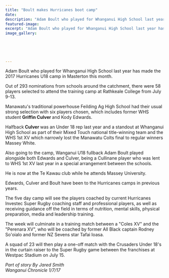 ```yaml
---
title: "Boult makes Hurricanes boot camp"
date: 
description: "Adam Boult who played for Whanganui High School last year has made the 2017 Hurricanes U18 camp..."
featured-image: 
excerpt: "Adam Boult who played for Whanganui High School last year has made the 2017 Hurricanes U18 camp in Masterton this month."
image_gallery:
	
	
	
	
	
---
```


<p>Adam Boult who played for Whanganui High School last year has made the 2017 Hurricanes U18 camp in Masterton this month.</p>
<p class="element element-paragraph">Out of 293 nominations from schools around the catchment, there were 58 players selected to attend the training camp at Rathkeale College from July 9-13.</p>
<p class="element element-paragraph">Manawatu's traditional powerhouse Feilding Ag High School had their usual strong selection with six players chosen, which includes former WHS student&nbsp;<strong>Griffin Culver </strong>and Kody Edwards.</p>
<p class="element element-paragraph">Halfback<strong> Culver </strong>was an Under 18 rep last year and a standout at Whanganui High School as part of their Mixed Touch national title-winning team and the WHS 1st XV which narrowly lost the Manawatu Colts final to regular winners Massey White.</p>
<p class="element element-paragraph">Also going to the camp, Wanganui U18 fullback Adam Boult played alongside both Edwards and Culver, being a Cullinane player who was lent to WHS 1st XV last year in a special arrangement between the schools.</p>
<p class="element element-paragraph">He is now at the Te Kawau club while he attends Massey University.</p>
<p class="element element-paragraph">Edwards, Culver and Boult have been to the Hurricanes camps in previous years.</p>
<p class="element element-paragraph">The five day camp will see the players coached by current Hurricanes Investec Super Rugby coaching staff and professional players, as well as receiving guidance off the field in terms of nutrition, mental skills, physical preparation, media and leadership training.</p>
<p class="element element-paragraph">The week will culminate in a training match between a "Coles XV" and the "Perenara XV", who will be coached by former All Black captain Rodney So'oialo and former NZ Sevens star Tafai Ioasa.</p>
<p class="element element-paragraph">A squad of 23 will then play a one-off match with the Crusaders Under 18's in the curtain raiser to the Super Rugby game between the franchises at Westpac Stadium on July 15.</p>
<p class="element element-paragraph"><em>Part of story By Jared Smith</em><br /><em>Wanganui Chronicle 1/7/17</em></p>

